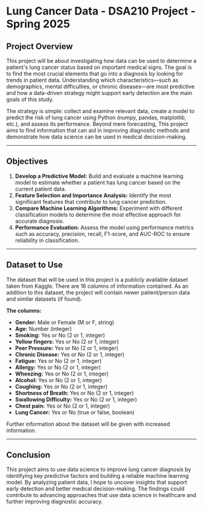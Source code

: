 # Lung Cancer Data - DSA210 Project - Spring 2025

## Project Overview
This project will be about investigating how data can be used to determine a patient's lung cancer status based on important medical signs. The goal is to find the most crucial elements that go into a diagnosis by looking for trends in patient data. Understanding which characteristics—such as demographics, mental difficulties, or chronic diseases—are most predictive and how a data-driven strategy might support early detection are the main goals of this study.

The strategy is simple: collect and examine relevant data, create a model to predict the risk of lung cancer using Python (numpy, pandas, matplotlib, etc.), and assess its performance. Beyond mere forecasting, This project aims to find information that can aid in improving diagnostic methods and demonstrate how data science can be used in medical decision-making. 

---

## Objectives
1. **Develop a Predictive Model:** Build and evaluate a machine learning model to estimate whether a patient has lung cancer based on the current patient data.
2. **Feature Selection and Importance Analysis:** Identify the most significant features that contribute to lung cancer prediction.
3. **Compare Machine Learning Algorithms:** Experiment with different classification models to determine the most effective approach for accurate diagnosis.
4. **Performance Evaluation:** Assess the model using performance metrics such as accuracy, precision, recall, F1-score, and AUC-ROC to ensure reliability in classification.

---

## Dataset to Use

The dataset that will be used in this project is a publicly available dataset taken from Kaggle. There are 16 columns of information contained. As an addition to this dataset, the project will contain newer patient/person data and similar datasets (if found).

**The columns:**
- **Gender:** Male or Female (M or F, string)
- **Age:** Number (integer)
- **Smoking:** Yes or No (2 or 1, integer)
- **Yellow fingers:** Yes or No (2 or 1, integer)
- **Peer Pressure:** Yes or No (2 or 1, integer)
- **Chronic Disease:** Yes or No (2 or 1, integer)
- **Fatigue:** Yes or No (2 or 1, integer)
- **Allergy:** Yes or No (2 or 1, integer)
- **Wheezing:** Yes or No (2 or 1, integer)
- **Alcohol:** Yes or No (2 or 1, integer)
- **Coughing:** Yes or No (2 or 1, integer)
- **Shortness of Breath:** Yes or No (2 or 1, integer)
- **Swallowing Difficulty:** Yes or No (2 or 1, integer)
- **Chest pain:** Yes or No (2 or 1, integer)
- **Lung Cancer:** Yes or No (true or false, boolean)

Further information about the dataset will be given with increased information.

---

## Conclusion

This project aims to use data science to improve lung cancer diagnosis by identifying key predictive factors and building a reliable machine learning model. By analyzing patient data, I hope to uncover insights that support early detection and better medical decision-making. The findings could contribute to advancing approaches that use data science in healthcare and further improving diagnostic accuracy.
